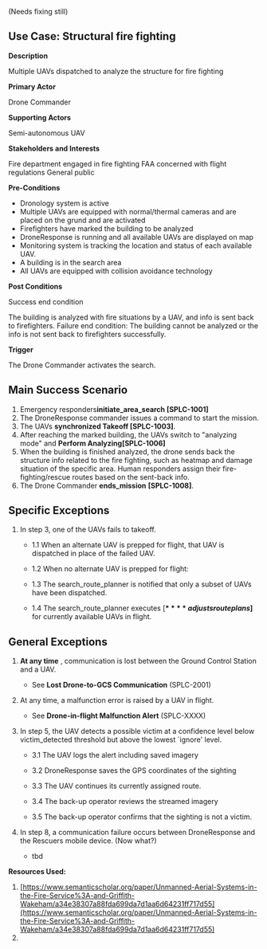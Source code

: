 (Needs fixing still)

## Use Case: Structural fire fighting

**Description**

Multiple UAVs dispatched to analyze the structure for fire fighting

**Primary Actor**

Drone Commander

**Supporting Actors**

Semi-autonomous UAV

**Stakeholders and Interests**

Fire department engaged in fire fighting
 FAA concerned with flight regulations
 General public

**Pre-Conditions**

- Dronology system is active
- Multiple UAVs are equipped with normal/thermal cameras and are placed on the grund and are activated
- Firefighters have marked the building to be analyzed
- DroneResponse is running and all available UAVs are displayed on map
- Monitoring system is tracking the location and status of each available UAV.
- A building is in the search area
- All UAVs are equipped with collision avoidance technology

**Post Conditions**

Success end condition

The building is analyzed with fire situations by a UAV, and info is sent back to firefighters.
Failure end condition:
 The building cannot be analyzed or the info is not sent back to firefighters successfully.

**Trigger**

The Drone Commander activates the search.

## Main Success Scenario

1. Emergency responders**initiate\_area\_search [SPLC-1001]**
2. The DroneResponse commander issues a command to start the mission.
3. The UAVs **synchronized Takeoff [SPLC-1003]**.
4. After reaching the marked building, the UAVs switch to &quot;analyzing mode&quot; and **Perform Analyzing[SPLC-1006]**
5. When the building is finished analyzed, the drone sends back the structure info related to the fire fighting, such as heatmap and damage situation of the specific area. Human responders assign their fire-fighting/rescue routes based on the sent-back info.
6. The Drone Commander **ends\_mission** **[SPLC-1008]**.

## Specific Exceptions

1. In step 3, one of the UAVs fails to takeoff.

   * 1.1 When an alternate UAV is prepped for flight, that UAV is dispatched in place of the failed UAV.

   * 1.2 When no alternate UAV is prepped for flight:

   * 1.3 The search\_route\_planner is notified that only a subset of UAVs have been dispatched.

   * 1.4 The search\_route\_planner executes [**$**** adjusts route plans$]** for currently available UAVs in flight.

## General Exceptions

1. **At any time** , communication is lost between the Ground Control Station and a UAV.

   * See **Lost Drone-to-GCS Communication** (SPLC-2001)

1. At any time, a malfunction error is raised by a UAV in flight.
    * See **Drone-in-flight Malfunction Alert** (SPLC-XXXX)

3. In step 5, the UAV detects a possible victim at a confidence level below victim\_detected threshold but above the lowest `ignore&#39; level.

   * 3.1 The UAV logs the alert including saved imagery

   * 3.2 DroneResponse saves the GPS coordinates of the sighting

   * 3.3 The UAV continues its currently assigned route.

   * 3.4 The back-up operator reviews the streamed imagery

   * 3.5 The back-up operator confirms that the sighting is not a victim.

4. In step 8, a communication failure occurs between DroneResponse and the Rescuers mobile device. (Now what?)

   * tbd

**Resources Used:**

1. [https://www.semanticscholar.org/paper/Unmanned-Aerial-Systems-in-the-Fire-Service%3A-and-Griffith-Wakeham/a34e38307a88fda699da7d1aa6d64231ff717d55](https://www.semanticscholar.org/paper/Unmanned-Aerial-Systems-in-the-Fire-Service%3A-and-Griffith-Wakeham/a34e38307a88fda699da7d1aa6d64231ff717d55)
2.
